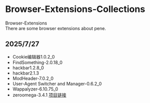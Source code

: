 # Browser-Extensions-Collections
Browser-Extensions  
There are some browser extensions about pene.

## 2025/7/27
- Cookie编辑器1.0.2_0  
- FindSomething-2.0.18_0  
- hackbar1.2.8_0  
- hackbar2.1.3  
- ModHeader-7.0.2_0  
- User-Agent Switcher and Manager-0.6.2_0  
- Wappalyzer-6.10.75_0  
- zeroomega-3.4.1 [项目链接](https://github.com/zero-peak/ZeroOmega)
